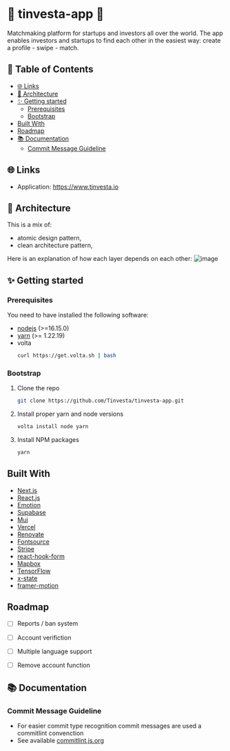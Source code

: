 
# 💬 tinvesta-app 💬

Matchmaking platform for startups and investors all over the world. The app enables investors and startups to find each other in the easiest way: create a profile - swipe - match.

## 📖 Table of Contents

- [🌐 Links](#user-content--links)
- [🎨 Architecture](#user-content--architecture)
- [✨ Getting started](#user-content--getting-started)
  - [Prerequisites](#prerequisites)
  - [Bootstrap](#bootstrap)
- [Built With](#user-content--built-with)
- [Roadmap](#roadmap)
- [📚 Documentation](#user-content--documentation)
  - [Commit Message Guideline](#commit-message-guideline)

## 🌐 Links

- Application: https://www.tinvesta.io

## 🎨 Architecture

This is a mix of:

- atomic design pattern,
- clean architecture pattern,

Here is an explanation of how each layer depends on each other:
![image](https://michalzalecki.com/posts/elegant-frontend-architecture-layers@2x.png)

## ✨ Getting started

### Prerequisites

You need to have installed the following software:

- [nodejs](https://nodejs.org/en/) (>=16.15.0)
- [yarn](https://npmjs.com/) (>= 1.22.19)
- volta
  ```sh
  curl https://get.volta.sh | bash
  ```

### Bootstrap

1. Clone the repo
   ```sh
   git clone https://github.com/Tinvesta/tinvesta-app.git
   ```
2. Install proper yarn and node versions
   ```sh
   volta install node yarn
   ```
3. Install NPM packages
   ```sh
   yarn
   ```


## Built With

- [Next.js](https://nextjs.org/)
- [React.js](https://reactjs.org/)
- [Emotion](https://emotion.sh/)
- [Supabase](https://supabase.com/)
- [Mui](https://mui.com/)
- [Vercel](https://vercel.com/)
- [Renovate](https://renovatebot.com/)
- [Fontsource](https://fontsource.org/)
- [Stripe](https://stripe.com/)
- [react-hook-form](https://react-hook-form.com/)
- [Mapbox](https://www.mapbox.com/)
- [TensorFlow](https://www.tensorflow.org/js)
- [x-state](https://xstate.js.org/)
- [framer-motion](https://www.framer.com/motion/)

## Roadmap

- [ ] Reports / ban system
- [ ] Account verifiction
- [ ] Multiple language support
- [ ] Remove account function


## 📚 Documentation

### Commit Message Guideline

- For easier commit type recognition commit messages are used a commitlint convenction
- See available [commitlint.js.org](https://commitlint.js.org)

